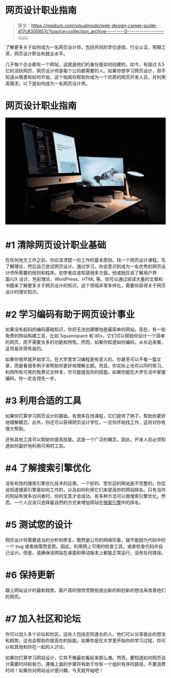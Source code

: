 # 网页设计职业指南

> 原文：<https://medium.com/visualmodo/web-design-career-guide-417c8305857c?source=collection_archive---------0----------------------->

了解更多关于如何成为一名网页设计师，包括共同的学位途径，行业认证，预期工资，网页设计职业和就业水平。

几乎每个企业都有一个网站，这就是他们的身份是如何创建的。如今，有超过 6.5 亿的活跃网页，网页设计师是每个公司都需要的人。如果你想学习网页设计，但不知道从哪里和如何开始，这个指南将帮助你成为一个优质的网页开发人员，并利用高需求。以下是如何成为一名网页设计师。

# 网页设计职业指南

![](img/97f617de888f54ea6f2cebf013ab8028.png)

# #1 清除网页设计职业基础

在任何地方工作之前，你应该清楚一份工作的基本原则。找一个网页设计课程，先了解理论，然后自己尝试网页设计。通过学习，你会意识到成为一名优秀的网页设计师所需要的规则和程序。初学者应该知道很多方面。他或她应该了解用户界面/UX 设计、色彩理论、WordPress、HTML 等。你可以通过阅读大量的文章和书籍来了解更多关于网页设计的知识。这个领域非常多样化，需要你获得关于网页设计的理论知识。

# #2 学习编码有助于网页设计事业

如果没有起码的编码基础知识，你将无法创建哪怕是最简单的网站。现在，有一些免费的网站构建工具，比如 Squarespace 和 Wix，它们可以帮助你设计一个简单的网页，而不需要太多的功能和特性。然而，如果你知道如何编码，从长远来看，这将是非常有益的。

如果你很早就开始学习，在大学里学习编程是有意义的。你甚至可以不看一篇文章，而是看很多例子来帮助你更好地理解主题。而且，你实际上也可以同时练习。利用所有可用的免费论文样本，尽可能提高你的技能。如果你能在大学生活中掌握编码，你一定会领先一步。

# #3 利用合适的工具

如果你打算学习网页设计的基础，有很多在线课程，它们提供了例子，帮助你更好地理解概念。此外，你还可以获得网页设计学位，一旦你开始找工作，这将对你有很大帮助。

还有其他工具可以帮助你提高技能。这是一个广泛的概念，因此，开发人员必须知道如何最好地利用可用的工具。

# #4 了解搜索引擎优化

没有有效的搜索引擎优化技术的应用，一个好的、受欢迎的网站是不完整的。你应该知道搜索引擎是如何工作的，以及如何利用它们来提高你的网站排名。只有当你的网站有很多访问者时，你的生意才会成功。有多种方法可以做搜索引擎优化。然而，一个人应该只选择最自然的方式来增加网站在[搜索引擎](https://en.wikipedia.org/wiki/Web_search_engine)中的排名。

# #5 测试您的设计

网页设计将需要适当的分析和修复。既然是公司的网络形象，就不能因为代码中的一个 bug 或者故障而变质。因此，利用网上可用的检查工具，或者检查代码并自己设计。但是，请确保该网站在桌面和移动版本上都能正常运行，没有任何错误。

# #6 保持更新

跟上网站设计的最新趋势。客户真的很欣赏那些提出新的和创新的想法来改善他们的网页。

# #7 加入社区和论坛

你可以加入多个论坛和社区。这些人包括志同道合的人，他们可以分享彼此的想法和趋势。这也会帮助你提高你的技能。如果你是在大学里开始你的学习过程，你可以和其他和你在一起的人讨论。

如果你打算学习网站设计，它并不像最初看起来那么难。然而，要知道如何网页设计需要时间和努力。遵循上面的步骤将有助于你有一个组织有序的路径。不要浪费时间！如果你对网站设计感兴趣，今天就开始吧！